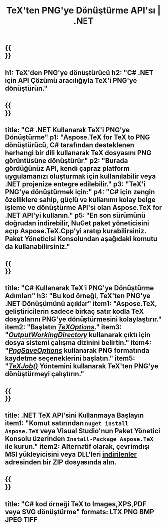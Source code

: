 ﻿---
translation: true
template: /_templates/_conversion-child-net.md
title: TeX'ten PNG'ye Dönüştürme API'sı | .NET
description: TeX'ten PNG'ye dönüştürme işlevi. Bu şirket içi .NET kitaplığını projenize entegre edin veya TeX'i PNG'ye dönüştürmek için platformlar arası uygulamaları kullanın.
keywords: tex'ten png'ye api net, tex2png entegre c#
url: /net/conversion/tex-to-png/
family: tex
platformtag: net
feature: conversion
informat: TEX
outformat: PNG
otherformats: BMP JPEG TIFF PDF SVG XPS
---


{{<section banner>}}
---
h1: TeX'den PNG'ye dönüştürücü
h2: "C# .NET için API Çözümü aracılığıyla TeX'i PNG'ye dönüştürün."
---

{{<section overview>}}
---
title: "C# .NET Kullanarak TeX'i PNG'ye Dönüştürme"
p1: "Aspose.TeX for TeX to PNG dönüştürücü, C# tarafından desteklenen herhangi bir dili kullanarak TeX dosyasını PNG görüntüsüne dönüştürür."
p2: "Burada gördüğünüz API, kendi çapraz platform uygulamanızı oluşturmak için kullanılabilir veya .NET projenize entegre edilebilir."
p3: "TeX'i PNG'ye dönüştürmek için:"
p4: "C# için zengin özelliklere sahip, güçlü ve kullanımı kolay belge işleme ve dönüştürme API'si olan Aspose.TeX for .NET API'yi kullanın."
p5: "En son sürümünü doğrudan indirebilir, NuGet paket yöneticisini açıp Aspose.TeX.Cpp'yi aratıp kurabilirsiniz. Paket Yöneticisi Konsolundan aşağıdaki komutu da kullanabilirsiniz."
---

{{<section feature1>}}
---
title: "C# Kullanarak TeX'i PNG'ye Dönüştürme Adımları"
h3: "Bu kod örneği, TeX'ten PNG'ye .NET Dönüşümünü açıklar"
item1: "Aspose.TeX, geliştiricilerin sadece birkaç satır kodla TeX dosyalarını PNG'ye dönüştürmesini kolaylaştırır."
item2: "Başlatın [*TeXOptions*](https://reference.aspose.com/tex/net/aspose.tex/texoptions/)."
item3: "[*OutputWorkingDirectory*](https://reference.aspose.com/tex/net/aspose.tex/texoptions/outputworkingdirectory/) kullanarak çıktı için dosya sistemi çalışma dizinini belirtin."
item4: "[*PngSaveOptions*](https://reference.aspose.com/tex/net/aspose.tex.presentation.image/pngsaveoptions/) kullanarak PNG formatında kaydetme seçeneklerini başlatın."
item5: "[*TeXJob()*](https://reference.aspose.com/tex/net/aspose.tex/texjob/) Yöntemini kullanarak TeX'ten PNG'ye dönüştürmeyi çalıştırın."
---

{{<section feature2>}}
---
title: .NET TeX API'sini Kullanmaya Başlayın
item1: "Komut satırından ```nuget install Aspose.TeX``` veya Visual Studio'nun Paket Yönetici Konsolu üzerinden ```Install-Package Aspose.TeX``` ile kurun."
item2: Alternatif olarak, çevrimdışı MSI yükleyicisini veya DLL'leri [indirilenler](https://downloads.aspose.com/tex/net) adresinden bir ZIP dosyasında alın.
---

{{<section widget>}}
---
title: "C# kod örneği TeX to Images,XPS,PDF veya SVG dönüştürme"
formats: LTX PNG BMP JPEG TIFF
---